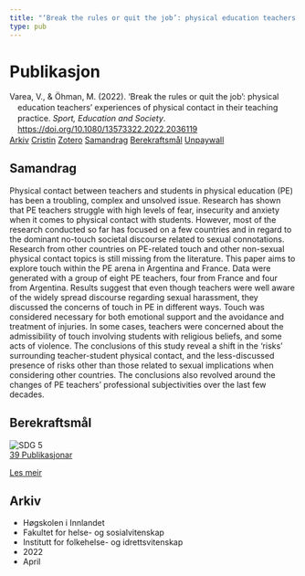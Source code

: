 ```yaml
---
title: "‘Break the rules or quit the job’: physical education teachers’ experiences of physical contact in their teaching practice"
type: pub
---
```

<h1>Publikasjon</h1>
<article id="csl-bib-container-TZCN87PV" class="csl-bib-container">
  <div class="csl-bib-body" style="line-height: 1.35; padding-left: 1em; text-indent:-1em;">
  <div class="csl-entry">Varea, V., &amp; &#xD6;hman, M. (2022). &#x2018;Break the rules or quit the job&#x2019;: physical education teachers&#x2019; experiences of physical contact in their teaching practice. <i>Sport, Education and Society</i>. <a href="https://doi.org/10.1080/13573322.2022.2036119">https://doi.org/10.1080/13573322.2022.2036119</a></div>
</div>
  <div class="csl-bib-buttons">
    <a href="#taxonomy-article-TZCN87PV" class="csl-bib-button">Arkiv</a>
    <a href="https://app.cristin.no/results/show.jsf?id=2014480" alt="Cristin URL" class="csl-bib-button">Cristin</a>
    <a href="http://zotero.org/groups/5022929/items/TZCN87PV" alt="Zotero URL" class="csl-bib-button">Zotero</a>
    <a href="#abstract-article-TZCN87PV" class="csl-bib-button">Samandrag</a>
    <a href="#sdg-article-TZCN87PV" class="csl-bib-button">Berekraftsmål</a>
    <a href="https://www.tandfonline.com/doi/pdf/10.1080/13573322.2022.2036119?needAccess=true" class="csl-bib-button">Unpaywall</a>
  </div>
  <div id="csl-bib-meta-container-TZCN87PV"></div>
</article>
<div id="csl-bib-meta-TZCN87PV" class="csl-bib-meta">
  <article id="abstract-article-TZCN87PV" class="abstract-article">
    <h1>Samandrag</h1>
    Physical contact between teachers and students in physical education (PE) has been a troubling, complex and unsolved issue. Research has shown that PE teachers struggle with high levels of fear, insecurity and anxiety when it comes to physical contact with students. However, most of the research conducted so far has focused on a few countries and in regard to the dominant no-touch societal discourse related to sexual connotations. Research from other countries on PE-related touch and other non-sexual physical contact topics is still missing from the literature. This paper aims to explore touch within the PE arena in Argentina and France. Data were generated with a group of eight PE teachers, four from France and four from Argentina. Results suggest that even though teachers were well aware of the widely spread discourse regarding sexual harassment, they discussed the concerns of touch in PE in different ways. Touch was considered necessary for both emotional support and the avoidance and treatment of injuries. In some cases, teachers were concerned about the admissibility of touch involving students with religious beliefs, and some acts of violence. The conclusions of this study reveal a shift in the ‘risks’ surrounding teacher-student physical contact, and the less-discussed presence of risks other than those related to sexual implications when considering other countries. The conclusions also revolved around the changes of PE teachers’ professional subjectivities over the last few decades.
  </article>
  <article id="sdg-article-TZCN87PV" class="sdg-article">
    <h1>Berekraftsmål</h1>
    <div class="sdg-container"><div id="sdg5" class="sdg">
<img src="{{< params subfolder >}}images/sdg/sdg05_no.png" class="image" alt="SDG 5">
<div class="sdg-overlay">
<a href="{{< params subfolder >}}no/archive/?sdg=5#archive" class="sdg-publication-count"><span>39</span> Publikasjonar</a>
<p><a href="https://www.fn.no/om-fn/fns-baerekraftsmaal/likestilling-mellom-kjoennene?lang=nno-NO" class="sdg-read-more">Les meir</a></p>
</div>
</div></div>
  </article>
  <article id="taxonomy-article-TZCN87PV" class="taxonomy-article">
    <h1>Arkiv</h1>
    <ul>
      <li>Høgskolen i Innlandet</li>
      <li>Fakultet for helse- og sosialvitenskap</li>
      <li>Institutt for folkehelse- og idrettsvitenskap</li>
      <li>2022</li>
      <li>April</li>
    </ul>
  </article>
</div>
